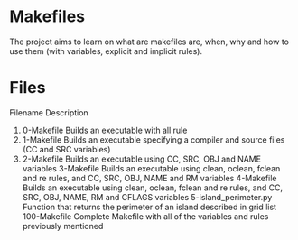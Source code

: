 # Makefiles

The project aims to learn on what are makefiles are, when, why and how to use them (with variables, explicit and implicit rules).

# Files

Filename	Description
1. 0-Makefile	Builds an executable with                all rule
2. 1-Makefile	Builds an executable 
                specifying a compiler and                source files (CC and SRC 
                variables)
3. 2-Makefile	Builds an executable using CC, SRC, OBJ and NAME variables
3-Makefile	Builds an executable using clean, oclean, fclean and re rules, and CC, SRC, OBJ, NAME and RM variables
4-Makefile	Builds an executable using clean, oclean, fclean and re rules, and CC, SRC, OBJ, NAME, RM and CFLAGS variables
5-island_perimeter.py	Function that returns the perimeter of an island described in grid list
100-Makefile	Complete Makefile with all of the variables and rules previously mentioned
